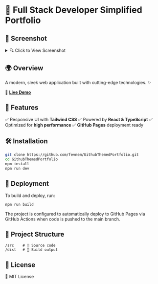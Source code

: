 # 🚀 Full Stack Developer Simplified Portfolio

## 📸 Screenshot

<details>
  <summary>🔍 Click to View Screenshot</summary>
  <img src="https://i.ibb.co/VXQ3gMZ/screenshort.png" alt="Project Screenshot">
</details>


## 🌍 Overview
A modern, sleek web application built with cutting-edge technologies. ✨

🔗 [**Live Demo**](https://fevnem.github.io/GithubThemedPortfolio/)

## 🎯 Features
✅ Responsive UI with **Tailwind CSS**
✅ Powered by **React & TypeScript**
✅ Optimized for **high performance**
✅ **GitHub Pages** deployment ready

## 🛠️ Installation
```sh
git clone https://github.com/fevnem/GithubThemedPortfolio.git
cd GithubThemedPortfolio
npm install
npm run dev
```

## 🚀 Deployment
To build and deploy, run:
```sh
npm run build
```

The project is configured to automatically deploy to GitHub Pages via GitHub Actions when code is pushed to the main branch.

## 📁 Project Structure
```
/src    # 📜 Source code
/dist   # 🚀 Build output
```

## 📜 License
📝 MIT License

